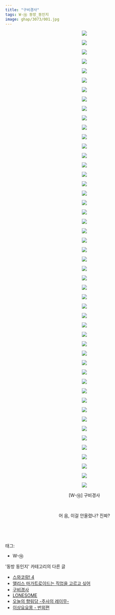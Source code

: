 ```yaml
---
title: "구비경사"
tags: W-⑱ 동방_동인지
image: ghap/3073/001.jpg
---
```

<div class="article">
<p style="text-align: center; clear: none; float: none;"><img src="{{ site.nasurl }}/ghap/3073/001.jpg"/></p>
<p style="text-align: center; clear: none; float: none;"><img src="{{ site.nasurl }}/ghap/3073/002.jpg"/></p>
<p style="text-align: center; clear: none; float: none;"><img src="{{ site.nasurl }}/ghap/3073/003.jpg"/></p>
<p style="text-align: center; clear: none; float: none;"><img src="{{ site.nasurl }}/ghap/3073/004.jpg"/></p>
<p style="text-align: center; clear: none; float: none;"><img src="{{ site.nasurl }}/ghap/3073/005.jpg"/></p>
<p style="text-align: center; clear: none; float: none;"><img src="{{ site.nasurl }}/ghap/3073/006.jpg"/></p>
<p style="text-align: center; clear: none; float: none;"><img src="{{ site.nasurl }}/ghap/3073/007.jpg"/></p>
<p style="text-align: center; clear: none; float: none;"><img src="{{ site.nasurl }}/ghap/3073/008.jpg"/></p>
<p style="text-align: center; clear: none; float: none;"><img src="{{ site.nasurl }}/ghap/3073/009.jpg"/></p>
<p style="text-align: center; clear: none; float: none;"><img src="{{ site.nasurl }}/ghap/3073/010.jpg"/></p>
<p style="text-align: center; clear: none; float: none;"><img src="{{ site.nasurl }}/ghap/3073/011.jpg"/></p>
<p style="text-align: center; clear: none; float: none;"><img src="{{ site.nasurl }}/ghap/3073/012.jpg"/></p>
<p style="text-align: center; clear: none; float: none;"><img src="{{ site.nasurl }}/ghap/3073/013.jpg"/></p>
<p style="text-align: center; clear: none; float: none;"><img src="{{ site.nasurl }}/ghap/3073/014.jpg"/></p>
<p style="text-align: center; clear: none; float: none;"><img src="{{ site.nasurl }}/ghap/3073/015.jpg"/></p>
<p style="text-align: center; clear: none; float: none;"><img src="{{ site.nasurl }}/ghap/3073/016.jpg"/></p>
<p style="text-align: center; clear: none; float: none;"><img src="{{ site.nasurl }}/ghap/3073/017.jpg"/></p>
<p style="text-align: center; clear: none; float: none;"><img src="{{ site.nasurl }}/ghap/3073/018.jpg"/></p>
<p style="text-align: center; clear: none; float: none;"><img src="{{ site.nasurl }}/ghap/3073/019.jpg"/></p>
<p style="text-align: center; clear: none; float: none;"><img src="{{ site.nasurl }}/ghap/3073/020.jpg"/></p>
<p style="text-align: center; clear: none; float: none;"><img src="{{ site.nasurl }}/ghap/3073/021.jpg"/></p>
<p style="text-align: center; clear: none; float: none;"><img src="{{ site.nasurl }}/ghap/3073/022.jpg"/></p>
<p style="text-align: center; clear: none; float: none;"><img src="{{ site.nasurl }}/ghap/3073/023.jpg"/></p>
<p style="text-align: center; clear: none; float: none;"><img src="{{ site.nasurl }}/ghap/3073/024.jpg"/></p>
<p style="text-align: center; clear: none; float: none;"><img src="{{ site.nasurl }}/ghap/3073/025.jpg"/></p>
<p style="text-align: center; clear: none; float: none;"><img src="{{ site.nasurl }}/ghap/3073/026.jpg"/></p>
<p style="text-align: center; clear: none; float: none;"><img src="{{ site.nasurl }}/ghap/3073/027.jpg"/></p>
<p style="text-align: center; clear: none; float: none;"><img src="{{ site.nasurl }}/ghap/3073/028.jpg"/></p>
<p style="text-align: center; clear: none; float: none;"><img src="{{ site.nasurl }}/ghap/3073/029.jpg"/></p>
<p style="text-align: center; clear: none; float: none;"><img src="{{ site.nasurl }}/ghap/3073/030.jpg"/></p>
<p style="text-align: center; clear: none; float: none;"><img src="{{ site.nasurl }}/ghap/3073/031.jpg"/></p>
<p style="text-align: center; clear: none; float: none;"><img src="{{ site.nasurl }}/ghap/3073/032.jpg"/></p>
<p style="text-align: center; clear: none; float: none;"><img src="{{ site.nasurl }}/ghap/3073/033.jpg"/></p>
<p style="text-align: center; clear: none; float: none;"><img src="{{ site.nasurl }}/ghap/3073/034.jpg"/></p>
<p style="text-align: center; clear: none; float: none;"><img src="{{ site.nasurl }}/ghap/3073/035.jpg"/></p>
<p style="text-align: center; clear: none; float: none;"><img src="{{ site.nasurl }}/ghap/3073/036.jpg"/></p>
<p style="text-align: center; clear: none; float: none;"><img src="{{ site.nasurl }}/ghap/3073/037.jpg"/></p>
<p style="text-align: center; clear: none; float: none;"><img src="{{ site.nasurl }}/ghap/3073/038.jpg"/></p>
<p style="text-align: center; clear: none; float: none;"><img src="{{ site.nasurl }}/ghap/3073/039.jpg"/></p>
<p style="text-align: center; clear: none; float: none;"><img src="{{ site.nasurl }}/ghap/3073/040.jpg"/></p>
<p style="text-align: center; clear: none; float: none;"><img src="{{ site.nasurl }}/ghap/3073/041.jpg"/></p>
<p style="text-align: center; clear: none; float: none;"><img src="{{ site.nasurl }}/ghap/3073/042.jpg"/></p>
<p style="text-align: center; clear: none; float: none;"><img src="{{ site.nasurl }}/ghap/3073/043.jpg"/></p>
<p style="text-align: center; clear: none; float: none;"><img src="{{ site.nasurl }}/ghap/3073/044.jpg"/></p>
<p style="text-align: center; clear: none; float: none;"><img src="{{ site.nasurl }}/ghap/3073/045.jpg"/></p>
<p style="text-align: center; clear: none; float: none;"><img src="{{ site.nasurl }}/ghap/3073/046.jpg"/></p>
<p style="text-align: center; clear: none; float: none;"><img src="{{ site.nasurl }}/ghap/3073/047.jpg"/></p>
<p style="text-align: center; clear: none; float: none;"><img src="{{ site.nasurl }}/ghap/3073/048.jpg"/></p>
<p style="text-align: center; clear: none; float: none;"><img src="{{ site.nasurl }}/ghap/3073/049.jpg"/></p>
<p style="text-align: center; clear: none; float: none;">[W-⑱] 구비경사</p>
<p style="text-align: center; clear: none; float: none;"><br/></p>
<p style="text-align: center; clear: none; float: none;">어 음, 이걸 안올렸나? 진짜?</p>
<p style="text-align: center; clear: none; float: none;"><br/></p>
<p><br/></p>
</div><div class="tagTrail">
<p>태그: </p>
<ul>
<li>W-⑱</li>
</ul>
</div><div class="another">
<p>'동방 동인지' 카테고리의 다른 글</p>
<ul>
<li><a href="/2017-01-05-ghap_3076">스와코랑! 4</a></li>
<li><a href="/2017-01-05-ghap_3075">앨리스 마가트로이드는 직업을 고르고 싶어</a></li>
<li><a href="/2017-01-05-ghap_3073">구비경사</a></li>
<li><a href="/2017-01-05-ghap_3072">LONESOME</a></li>
<li><a href="/2017-01-05-ghap_3071">오늘의 향림당 -주사의 레이무-</a></li>
<li><a href="/2017-01-05-ghap_3069">이상요요몽 - 번외편</a></li>
</ul>
</div><div class="cb_module cb_fluid">
<div class="cb_wrt cb_profile">
</div><!-- commentList close -->
</div>